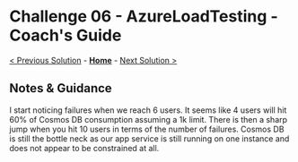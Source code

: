 # Challenge 06 - AzureLoadTesting - Coach's Guide 

[< Previous Solution](./Solution-05.md) - **[Home](./README.md)** - [Next Solution >](./Solution-07.md)

## Notes & Guidance
I start noticing failures when we reach 6 users.  It seems like 4 users will hit 60% of Cosmos DB consumption assuming a 1k limit.  There is then a sharp jump when you hit 10 users in terms of the number of failures.  Cosmos DB is still the bottle neck as our app service is still running on one instance and does not appear to be constrained at all.